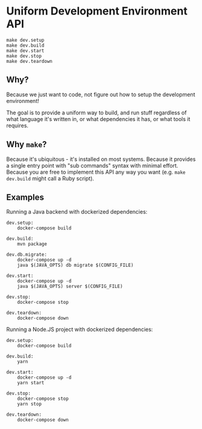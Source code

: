 # Uniform Development Environment API

```
make dev.setup
make dev.build
make dev.start
make dev.stop
make dev.teardown
```

## Why?

Because we just want to code, not figure out how to setup the development environment!

The goal is to provide a uniform way to build, and run stuff regardless of what language it's written in, or what dependencies it has, or what tools it requires.

## Why `make`?

Because it's ubiquitous - it's installed on most systems.
Because it provides a single entry point with "sub commands" syntax with minimal effort.
Because you are free to implement this API any way you want (e.g. `make dev.build` might call a Ruby script).

## Examples

Running a Java backend with dockerized dependencies:

```
dev.setup:
	docker-compose build

dev.build:
	mvn package

dev.db.migrate:
	docker-compose up -d
	java $(JAVA_OPTS) db migrate $(CONFIG_FILE)

dev.start:
	docker-compose up -d
	java $(JAVA_OPTS) server $(CONFIG_FILE)

dev.stop:
	docker-compose stop

dev.teardown:
	docker-compose down
```

Running a Node.JS project with dockerized dependencies:
```
dev.setup:
	docker-compose build

dev.build:
	yarn

dev.start:
	docker-compose up -d
	yarn start

dev.stop:
	docker-compose stop
	yarn stop

dev.teardown:
	docker-compose down
```
